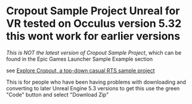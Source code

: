# Cropout Sample Project Unreal for VR tested on Occulus  version 5.32 this wont work for earlier versions

*This is NOT the latest version of  Cropout Sample Project*, which can be found in the Epic Games Launcher Sample Example section

see [Explore Cropout, a top-down casual RTS sample project](https://forums.unrealengine.com/t/explore-cropout-a-top-down-casual-rts-sample-project-general-announcements/1239909)


This is for people who have been having problems with downloading and converting to later Unreal Engine 5.3 versions
to get this use the green "Code" button and select "Download Zip"


